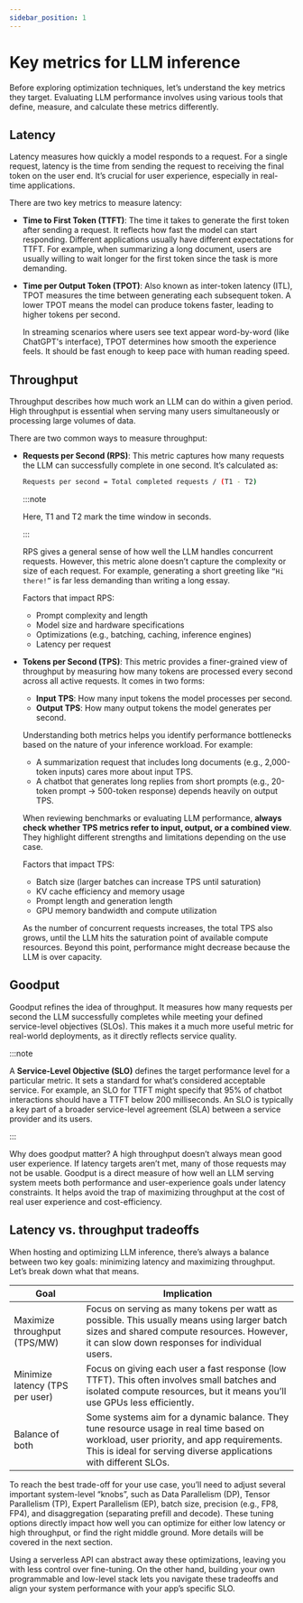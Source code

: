 ```yaml
---
sidebar_position: 1
---
```


# Key metrics for LLM inference

Before exploring optimization techniques, let’s understand the key metrics they target. Evaluating LLM performance involves using various tools that define, measure, and calculate these metrics differently.

## Latency

Latency measures how quickly a model responds to a request. For a single request, latency is the time from sending the request to receiving the final token on the user end. It’s crucial for user experience, especially in real-time applications.

There are two key metrics to measure latency:

- **Time to First Token (TTFT)**: The time it takes to generate the first token after sending a request. It reflects how fast the model can start responding. Different applications usually have different expectations for TTFT. For example, when summarizing a long document, users are usually willing to wait longer for the first token since the task is more demanding.
- **Time per Output Token (TPOT)**: Also known as inter-token latency (ITL), TPOT measures the time between generating each subsequent token. A lower TPOT means the model can produce tokens faster, leading to higher tokens per second.
    
    In streaming scenarios where users see text appear word-by-word (like ChatGPT's interface), TPOT determines how smooth the experience feels. It should be fast enough to keep pace with human reading speed.
    

## Throughput

Throughput describes how much work an LLM can do within a given period. High throughput is essential when serving many users simultaneously or processing large volumes of data.

There are two common ways to measure throughput:

- **Requests per Second (RPS)**: This metric captures how many requests the LLM can successfully complete in one second. It’s calculated as:
    
    ```bash
    Requests per second = Total completed requests / (T1 - T2)
    ```
    
    :::note

    Here, T1 and T2 mark the time window in seconds.

    :::
    
    RPS gives a general sense of how well the LLM handles concurrent requests. However, this metric alone doesn’t capture the complexity or size of each request. For example, generating a short greeting like `“Hi there!”` is far less demanding than writing a long essay.
    
    Factors that impact RPS:
    
    - Prompt complexity and length
    - Model size and hardware specifications
    - Optimizations (e.g., batching, caching, inference engines)
    - Latency per request
  
- **Tokens per Second (TPS)**: This metric provides a finer-grained view of throughput by measuring how many tokens are processed every second across all active requests. It comes in two forms:
    - **Input TPS**: How many input tokens the model processes per second.
    - **Output TPS**: How many output tokens the model generates per second.
    
    Understanding both metrics helps you identify performance bottlenecks based on the nature of your inference workload. For example:
    
    - A summarization request that includes long documents (e.g., 2,000-token inputs) cares more about input TPS.
    - A chatbot that generates long replies from short prompts (e.g., 20-token prompt → 500-token response) depends heavily on output TPS.
    
    When reviewing benchmarks or evaluating LLM performance, **always check whether TPS metrics refer to input, output, or a combined view**. They highlight different strengths and limitations depending on the use case.
    
    Factors that impact TPS:
    
    - Batch size (larger batches can increase TPS until saturation)
    - KV cache efficiency and memory usage
    - Prompt length and generation length
    - GPU memory bandwidth and compute utilization
    
    As the number of concurrent requests increases, the total TPS also grows, until the LLM hits the saturation point of available compute resources. Beyond this point, performance might decrease because the LLM is over capacity.
    
## Goodput

Goodput refines the idea of throughput. It measures how many requests per second the LLM successfully completes while meeting your defined service-level objectives (SLOs). This makes it a much more useful metric for real-world deployments, as it directly reflects service quality.

:::note

A **Service-Level Objective (SLO)** defines the target performance level for a particular metric. It sets a standard for what’s considered acceptable service. For example, an SLO for TTFT might specify that 95% of chatbot interactions should have a TTFT below 200 milliseconds. An SLO is typically a key part of a broader service-level agreement (SLA) between a service provider and its users.

:::

Why does goodput matter? A high throughput doesn’t always mean good user experience. If latency targets aren’t met, many of those requests may not be usable. Goodput is a direct measure of how well an LLM serving system meets both performance and user-experience goals under latency constraints. It helps avoid the trap of maximizing throughput at the cost of real user experience and cost-efficiency.

## Latency vs. throughput tradeoffs

When hosting and optimizing LLM inference, there’s always a balance between two key goals: minimizing latency and maximizing throughput. Let’s break down what that means.

| Goal | Implication |
| --- | --- |
| Maximize throughput (TPS/MW) | Focus on serving as many tokens per watt as possible. This usually means using larger batch sizes and shared compute resources. However, it can slow down responses for individual users. |
| Minimize latency (TPS per user) | Focus on giving each user a fast response (low TTFT). This often involves small batches and isolated compute resources, but it means you’ll use GPUs less efficiently. |
| Balance of both | Some systems aim for a dynamic balance. They tune resource usage in real time based on workload, user priority, and app requirements. This is ideal for serving diverse applications with different SLOs. |

To reach the best trade-off for your use case, you’ll need to adjust several important system-level “knobs”, such as Data Parallelism (DP), Tensor Parallelism (TP), Expert Parallelism (EP), batch size, precision (e.g., FP8, FP4), and disaggregation (separating prefill and decode). These tuning options directly impact how well you can optimize for either low latency or high throughput, or find the right middle ground. More details will be covered in the next section.

Using a serverless API can abstract away these optimizations, leaving you with less control over fine-tuning. On the other hand, building your own programmable and low-level stack lets you navigate these tradeoffs and align your system performance with your app’s specific SLO.